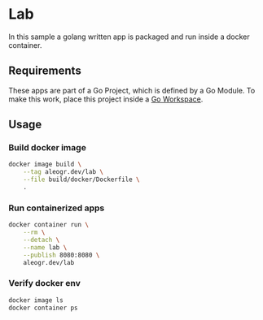 # Lab

In this sample a golang written app is packaged and run inside a docker container.

## Requirements

These apps are part of a Go Project, which is defined by a Go Module.
To make this work, place this project inside a [Go Workspace](https://go.dev/doc/tutorial/workspaces).

## Usage

### Build docker image

```bash
docker image build \
	--tag aleogr.dev/lab \
	--file build/docker/Dockerfile \
	.
```

### Run containerized apps

```bash
docker container run \
	--rm \
	--detach \
	--name lab \
    --publish 8080:8080 \
    aleogr.dev/lab
```

### Verify docker env

```bash
docker image ls
docker container ps
```